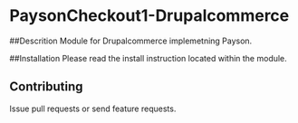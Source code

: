 # PaysonCheckout1-Drupalcommerce

##Descrition
Module for Drupalcommerce implemetning Payson.

##Installation
Please read the install instruction located within the module.

## Contributing
Issue pull requests or send feature requests.

